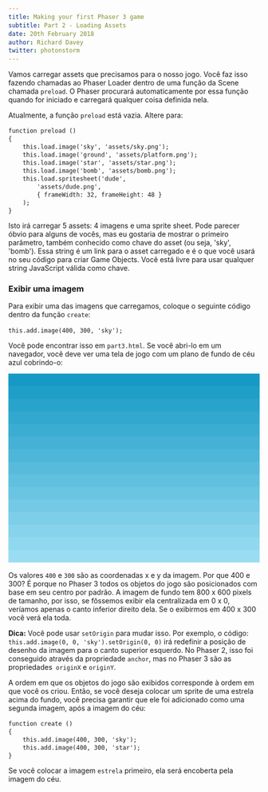 ```yaml
---
title: Making your first Phaser 3 game
subtitle: Part 2 - Loading Assets
date: 20th February 2018
author: Richard Davey
twitter: photonstorm
---
```


Vamos carregar assets que precisamos para o nosso jogo. Você faz isso fazendo chamadas ao Phaser Loader dentro de uma função da Scene chamada `preload`. O Phaser procurará automaticamente por essa função quando for iniciado e carregará qualquer coisa definida nela.

Atualmente, a função `preload` está vazia. Altere para:

```
function preload ()
{
    this.load.image('sky', 'assets/sky.png');
    this.load.image('ground', 'assets/platform.png');
    this.load.image('star', 'assets/star.png');
    this.load.image('bomb', 'assets/bomb.png');
    this.load.spritesheet('dude', 
        'assets/dude.png',
        { frameWidth: 32, frameHeight: 48 }
    );
}
```

Isto irá carregar 5 assets: 4 imagens e uma sprite sheet. Pode parecer óbvio para alguns de vocês, mas eu gostaria de mostrar o primeiro parâmetro, também conhecido como chave do asset (ou seja, 'sky', 'bomb'). Essa string é um link para o asset carregado e é o que você usará no seu código para criar Game Objects. Você está livre para usar qualquer string JavaScript válida como chave.

### Exibir uma imagem

Para exibir uma das imagens que carregamos, coloque o seguinte código dentro da função `create`:

`this.add.image(400, 300, 'sky');`

Você pode encontrar isso em `part3.html`. Se você abri-lo em um navegador, você deve ver uma tela de jogo com um plano de fundo de céu azul cobrindo-o:

![image](part3.png)

Os valores `400` e `300` são as coordenadas x e y da imagem. Por que 400 e 300? É porque no Phaser 3 todos os objetos do jogo são posicionados com base em seu centro por padrão. A imagem de fundo tem 800 x 600 pixels de tamanho, por isso, se fôssemos exibir ela centralizada em 0 x 0, veríamos apenas o canto inferior direito dela. Se o exibirmos em 400 x 300 você verá ela toda.

**Dica:** Você pode usar `setOrigin` para mudar isso. Por exemplo, o código: `this.add.image(0, 0, 'sky').setOrigin(0, 0)` irá redefinir a posição de desenho da imagem para o canto superior esquerdo. No Phaser 2, isso foi conseguido através da propriedade `anchor`, mas no Phaser 3 são as propriedades` originX` e `originY`.

A ordem em que os objetos do jogo são exibidos corresponde à ordem em que você os criou. Então, se você deseja colocar um sprite de uma estrela acima do fundo, você precisa garantir que ele foi adicionado como uma segunda imagem, após a imagem do céu:

```
function create ()
{
    this.add.image(400, 300, 'sky');
    this.add.image(400, 300, 'star');
}
```
Se você colocar a imagem `estrela` primeiro, ela será encoberta pela imagem do céu.
